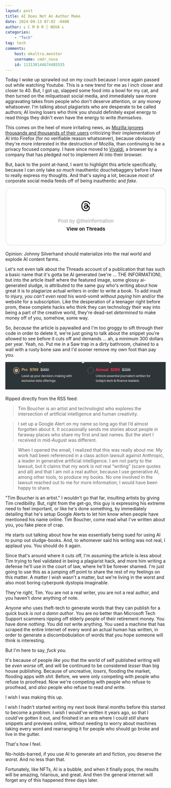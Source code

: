 ```yaml
---
layout: post
title: AI Does Not An Author Make
date: 2024-09-13 07:02 -0400
author: 𐕣 C M D R ░ NOVA 𐕣
categories:
    - "Tech"
tag: tech
comments:
    host: mkultra.monster
    username: cmdr_nova
    id: 113130144674485535
---
```


Today I woke up sprawled out on my couch because I once again passed out while watching Youtube. This is a new trend for me as I inch closer and closer to 40. But, I got up, slapped some food into a bowl for my cat, and then turned on the milquetoast social media, and immediately saw more aggravating takes from people who don't deserve attention, or any money whatsoever. I'm talking about plagiarists who are desperate to be called authors; AI loving losers who think you should definitely expel energy to read things they didn't even have the energy to write *themselves*.

This comes on the heel of more irritating news, as <a href="/tech/2024/09/09/tell-mozilla-how-you-feel-about-ai">Mozilla ignores thousands and thousands of their users</a> criticizing their implementation of AI into Firefox (for no verifiable reason whatsoever), because *obviously* they're more interested in the destruction of Mozilla, than continuing to be a privacy focused company. I have since moved to <a href="https://vivaldi.net" target="_blank">Vivaldi</a>, a browser by a company that has pledged *not* to implement AI into their browser.

But, back to the point at-hand, I want to highlight this article specifically, because I can only take *so much* inauthentic douchebaggery before I have to really express my thoughts. And that's saying a lot, because *most* of corporate social media feeds off of being inauthentic and *fake*.

<center>
<blockquote class="text-post-media" data-text-post-permalink="https://www.threads.net/@theinformation/post/C_yW_-6CJx4" data-text-post-version="0" id="ig-tp-C_yW_-6CJx4" style=" background:#FFF; border-width: 1px; border-style: solid; border-color: #00000026; border-radius: 16px; max-width:540px; margin: 1px; min-width:270px; padding:0; width:99.375%; width:-webkit-calc(100% - 2px); width:calc(100% - 2px);"> <a href="https://www.threads.net/@theinformation/post/C_yW_-6CJx4" style=" background:#FFFFFF; line-height:0; padding:0 0; text-align:center; text-decoration:none; width:100%; font-family: -apple-system, BlinkMacSystemFont, sans-serif;" target="_blank"> <div style=" padding: 40px; display: flex; flex-direction: column; align-items: center;"><div style=" display:block; height:32px; width:32px; padding-bottom:20px;"> <svg aria-label="Threads" height="32px" role="img" viewBox="0 0 192 192" width="32px" xmlns="http://www.w3.org/2000/svg"> <path d="M141.537 88.9883C140.71 88.5919 139.87 88.2104 139.019 87.8451C137.537 60.5382 122.616 44.905 97.5619 44.745C97.4484 44.7443 97.3355 44.7443 97.222 44.7443C82.2364 44.7443 69.7731 51.1409 62.102 62.7807L75.881 72.2328C81.6116 63.5383 90.6052 61.6848 97.2286 61.6848C97.3051 61.6848 97.3819 61.6848 97.4576 61.6855C105.707 61.7381 111.932 64.1366 115.961 68.814C118.893 72.2193 120.854 76.925 121.825 82.8638C114.511 81.6207 106.601 81.2385 98.145 81.7233C74.3247 83.0954 59.0111 96.9879 60.0396 116.292C60.5615 126.084 65.4397 134.508 73.775 140.011C80.8224 144.663 89.899 146.938 99.3323 146.423C111.79 145.74 121.563 140.987 128.381 132.296C133.559 125.696 136.834 117.143 138.28 106.366C144.217 109.949 148.617 114.664 151.047 120.332C155.179 129.967 155.42 145.8 142.501 158.708C131.182 170.016 117.576 174.908 97.0135 175.059C74.2042 174.89 56.9538 167.575 45.7381 153.317C35.2355 139.966 29.8077 120.682 29.6052 96C29.8077 71.3178 35.2355 52.0336 45.7381 38.6827C56.9538 24.4249 74.2039 17.11 97.0132 16.9405C119.988 17.1113 137.539 24.4614 149.184 38.788C154.894 45.8136 159.199 54.6488 162.037 64.9503L178.184 60.6422C174.744 47.9622 169.331 37.0357 161.965 27.974C147.036 9.60668 125.202 0.195148 97.0695 0H96.9569C68.8816 0.19447 47.2921 9.6418 32.7883 28.0793C19.8819 44.4864 13.2244 67.3157 13.0007 95.9325L13 96L13.0007 96.0675C13.2244 124.684 19.8819 147.514 32.7883 163.921C47.2921 182.358 68.8816 191.806 96.9569 192H97.0695C122.03 191.827 139.624 185.292 154.118 170.811C173.081 151.866 172.51 128.119 166.26 113.541C161.776 103.087 153.227 94.5962 141.537 88.9883ZM98.4405 129.507C88.0005 130.095 77.1544 125.409 76.6196 115.372C76.2232 107.93 81.9158 99.626 99.0812 98.6368C101.047 98.5234 102.976 98.468 104.871 98.468C111.106 98.468 116.939 99.0737 122.242 100.233C120.264 124.935 108.662 128.946 98.4405 129.507Z" /></svg></div> <div style=" font-size: 15px; line-height: 21px; color: #999999; font-weight: 400; padding-bottom: 4px; "> Post by @theinformation</div> <div style=" font-size: 15px; line-height: 21px; color: #000000; font-weight: 600; "> View on Threads</div></div></a></blockquote>
<script async src="https://www.threads.net/embed.js"></script>
</center>
<br />
Opinion: Johnny Silverhand should materialize into the real world and explode AI content farms.

Let's not even talk about the Threads account of a publication that has such a basic name that it's gotta be AI generated (we're ... THE INFORMATION), but into the article itself where the featured image, some glossy ai-generated sludge, is attributed to the same guy who's writing about how great it is to plagiarize actual writers in order to write a book. To add insult to injury, *you can't even read* his word-vomit without *paying* him and/or the website for a subscription. Like the desperation of a teenager right before prom, these complete hacks who think they can technology their way into being a part of the creative world, they're dead-set *determined* to make money off of you, somehow, some way.

So, *because* the article is paywalled and I'm too groggy to sift through their code in order to delete it, we're just going to talk about the snippet you're allowed to see before it cuts off and demands ... ah, a minimum 300 dollars per year. Yeah, no. Put me in a Saw trap in a dirty bathroom, chained to a wall with a rusty bone saw and I'd sooner remove my own foot than pay you.

<center>
<img src="/img/posts/ai2/monemoney.png" alt="a screenshot from the website the article is hosted on that asks for a minimum 299 per year in order to read their article, which is apparently discounted down from 399 USD.">
</center>
<br />
Ripped directly from the RSS feed:

>Tim Boucher is an artist and technologist who explores the intersection of artificial intelligence and human creativity.

>I set up a Google Alert on my name so long ago that I’d almost forgotten about it. It occasionally sends me stories about people in faraway places who share my first and last names. But the alert I received in mid-August was different.

>When I opened the email, I realized that this was really about me: My work had been referenced in a class action lawsuit against Anthropic, a leader in generative artificial intelligence. I am not party to the lawsuit, but it claims that my work is not real “writing” (scare quotes and all) and that I am not a real author, because I use generative AI, among other tools, to produce my books. No one involved in the lawsuit reached out to me for more information; I would have been happy to share.

"Tim Boucher is an artist." I wouldn't go that far, insulting artists by giving Tim credibility. But, right from the get-go, this guy is expressing his extreme need to feel important, or like he's done something, by immediately detailing that he's setup Google Alerts to let him know when people have mentioned his name online. Tim Boucher, come read what I've written about you, you fake piece of crap.

He starts out talking about how he was essentially being sued for using AI to pump out sludge-books. And, to whomever said his writing was not real, I applaud you. You should do it again.

Since that's around where it cuts off, I'm assuming the article is less about Tim trying to feel validated in being a plagiarist hack, and more him writing a defense he'll use in the court of law, where he'll be forever shamed. I'm just going to use this as a jumping off point to share the rest of my feelings on this matter. A matter I wish wasn't a matter, but we're living in the worst and also most boring cyberpunk dystopia imaginable.

They're *right*, Tim. You are not a real writer, you are not a real author, and you haven't *done* anything of note.

Anyone who uses theft-tech to generate words that they can publish for a quick buck *is not a damn author*. You are no better than Microsoft Tech Support scammers ripping off elderly people of their retirement money. You have done *nothing*. You did *not* write anything. You used a machine that has scraped the entire internet of every word an actual human has written, in order to generate a discombobulation of words that you hope someone will think is interesting.

But I'm here to say, *fuck you.*

It's because of people *like you* that the world of self published writing will be *even worse* off, and will be continued to be considered *lesser* than big house publishing. Because of uncreative, *losers*, flooding the market, flooding apps with *shit*. Before, we were only competing with people who refuse to proofread. Now we're competing with people who refuse to proofread, and *also* people who refuse to read *and* write.

I wish I was making this up.

I wish I hadn't started writing my next book literal *months* before this started to become a problem. I *wish* I would've written it years ago, so that I could've gotten it out, and finished in an era where I could *still* share snippets and previews online, without needing to worry about machines taking every word and rearranging it for people who should go broke and live in the gutter.

That's how I feel.

No-holds-barred, if you use AI to generate art and fiction, you deserve *the worst*. And no less than that.

Fortunately, like NFTs, AI is a bubble, and when it finally pops, the results will be amazing, hilarious, and great. And then the general internet will forget any of this happened three days later.